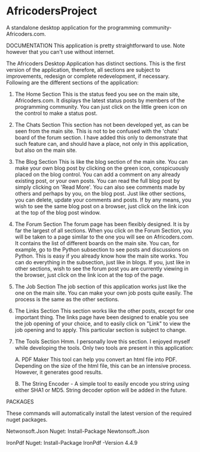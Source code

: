 # AfricodersProject
A standalone desktop application for the programming community- Africoders.com.

DOCUMENTATION
This application is pretty straightforward to use. Note however that you can't use without internet.

The Africoders Desktop Application has distinct sections. This is the first version of the application, therefore, all sections are subject to improvements, redesign or complete redevelopment, if necessary. Following are the different sections of the application:
1.	The Home Section
This is the status feed you see on the main site, Africoders.com. It displays the latest status posts by members of the programming community. You can just click on the little green icon on the control to make a status post.

2.	The Chats Section
This section has not been developed yet, as can be seen from the main site. This is not to be confused with the 'chats' board of the forum section. I have added this only to demonstrate that such feature can, and should have a place, not only in this application, but also on the main site.

3.	The Blog Section
This is like the blog section of the main site. You can make your own blog post by clicking on the green icon, conspicuously placed on the blog control. You can add a comment on any already existing post, or your own posts. You can read the full blog post by simply clicking on 'Read More'. You can also see comments made by others and perhaps by you, on the blog post. Just like other sections, you can delete, update your comments and posts. If by any means, you wish to see the same blog post on a browser, just click on the link icon at the top of the blog post window.

4.	The Forum Section
The forum page has been flexibly designed. It is by far the largest of all sections. When you click on the Forum Section, you will be taken to a page similar to the one you will see on Africoders.com. It contains the list of different boards on the main site. You can, for example, go to the Python subsection to see posts and discussions on Python. This is easy if you already know how the main site works. You can do everything in the subsection, just like in blogs. If you, just like in other sections, wish to see the forum post you are currently viewing in the browser, just click on the link icon at the top of the page.

5.	The Job Section
The job section of this application works just like the one on the main site. You can make your own job posts quite easily. The process is the same as the other sections.

6.	The Links Section
This section works like the other posts, except for one important thing. The links page have been designed to enable you see the job opening of your choice, and to easily click on "Link" to view the job opening and to apply. This particular section is subject to change.

7. 	The Tools Section
Hmm. I personally love this section. I enjoyed myself while developing the tools. Only two tools are present in this application:

	A.	PDF Maker
This tool can help you convert an html file into PDF. Depending on the size of the html file, this can be an intensive process. However, it generates good results.

	B.	The String Encoder - A simple tool to easily encode you string using either SHA1 or MD5. String decoder option will be added in the future.
	
PACKAGES

These commands will automatically install the latest version of the required nuget packages.

Netwonsoft.Json
Nuget: Install-Package Newtonsoft.Json

IronPdf
Nuget: Install-Package IronPdf -Version 4.4.9

